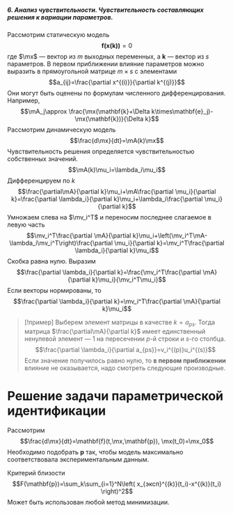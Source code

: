 ##### 6. Анализ чувствительности. Чувствительность составляющих решения к вариации параметров.
Рассмотрим статическую модель
$$\mathbf{f(x(k))}=0$$
где $\mx$ — вектор из $m$ выходных переменных, а $\mathbf{k}$ — вектор из $s$ параметров. В первом приближении влияние параметров можно выразить в прямоугольной матрице $m\times s$ с элементами
$$a_{ij}=\frac{\partial x^{(i)}}{\partial k^{(j)}}$$
Они могут быть оценены по формулам численного дифференцирования. Например,
$$\mA_j\approx \frac{\mx(\mathbf{k}+\Delta k\times\mathbf{e}_j)-\mx(\mathbf{k})}{\Delta k}$$
Рассмотрим динамическую модель
$$\frac{d\mx}{dt}=\mA(k)\mx$$
Чувствительность решения определяется чувствительностью собственных значений.
$$\mA(k)\mu_i=\lambda_i\mu_i$$
Дифференцируем по $k$
$$\frac{\partial\mA}{\partial k}\mu_i+\mA\frac{\partial \mu_i}{\partial k}=\frac{\partial \lambda_i}{\partial k}\mu_i+\lambda_i\frac{\partial \mu_i}{\partial k}$$
Умножаем слева на $\mv_i^T$ и переносим последнее слагаемое в левую часть
$$\mv_i^T\frac{\partial \mA}{\partial k}\mu_i+\left(\mv_i^T\mA-\lambda_i\mv_i^T\right)\frac{\partial \mu_i}{\partial k}=\mv_i^T\frac{\partial \lambda_i}{\partial k}\mu_i$$
Скобка равна нулю. Выразим
$$\frac{\partial \lambda_i}{\partial k}=\frac{\mv_i^T\frac{\partial \mA}{\partial k}\mu_i}{\mv_i^T\mu_i}$$
Если векторы нормированы, то
$$\frac{\partial \lambda_i}{\partial k}=\mv_i^T\frac{\partial \mA}{\partial k}\mu_i$$
> [!пример]
> Выберем элемент матрицы в качестве $k=a_{ps}$.
> Тогда матрица $\frac{\partial\mA}{\partial k}$ имеет единственный ненулевой элемент — $1$ на пересечении $p$-й строки и $s$-го столбца.
> $$\frac{\partial \lambda_i}{\partial a_{ps}}=v_i^{(p)}u_i^{(s)}$$
> Если значение получилось равно нулю, то **в первом приближении** влияние не оказывается, надо смотреть следующие производные.
# Решение задачи параметрической идентификации
Рассмотрим
$$\frac{d\mx}{dt}=\mathbf{f}(t,\mx,\mathbf{p}), \mx(t_0)=\mx_0$$
Необходимо подобрать $\mathbf{p}$ так, чтобы модель максимально соответствовала экспериментальным данным.

Критерий близости
$$F(\mathbf{p})=\sum_k\sum_{i=1}^N\left(
x_{эксп}^{(k)}(t_i)-x^{(k)}(t_i)
\right)^2$$
Может быть использован любой метод минимизации.
